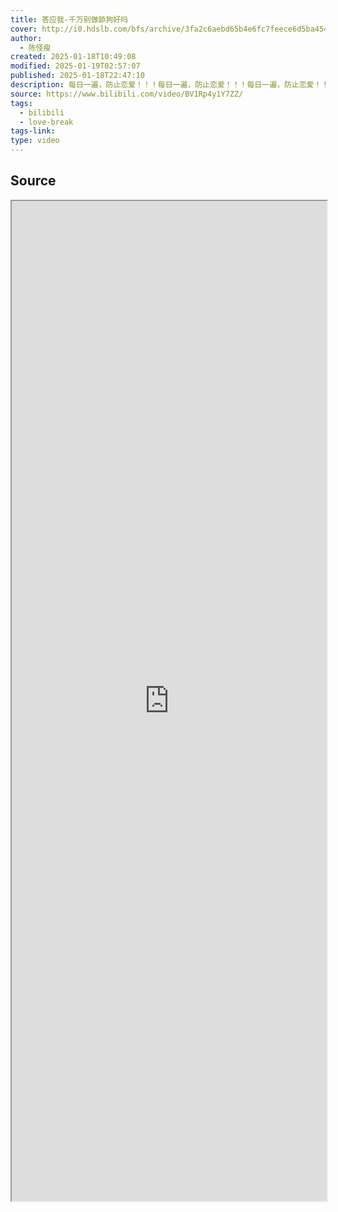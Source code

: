 ```yaml
---
title: 答应我-千万别做舔狗好吗
cover: http://i0.hdslb.com/bfs/archive/3fa2c6aebd65b4e6fc7feece6d5ba4542692b4a9.jpg@189w_107h.webp
author:
  - 陈怪瘦
created: 2025-01-18T10:49:08
modified: 2025-01-19T02:57:07
published: 2025-01-18T22:47:10
description: 每日一遍，防止恋爱！！！每日一遍，防止恋爱！！！每日一遍，防止恋爱！！！
source: https://www.bilibili.com/video/BV1Rp4y1Y7ZZ/
tags:
  - bilibili
  - love-break
tags-link: 
type: video
---
```


## Source

<iframe src='https://player.bilibili.com/player.html?isOutside=true&bvid=BV1Rp4y1Y7ZZ&p=1&autoplay=false' style='height:40vh;width:100%' class='iframe-radius' allow='fullscreen'/><center>via: <a href='https://www.bilibili.com/video/BV1Rp4y1Y7ZZ' target='_blank' class='external-link'>https://www.bilibili.com/video/BV1Rp4y1Y7ZZ</a></center>

## Notes
